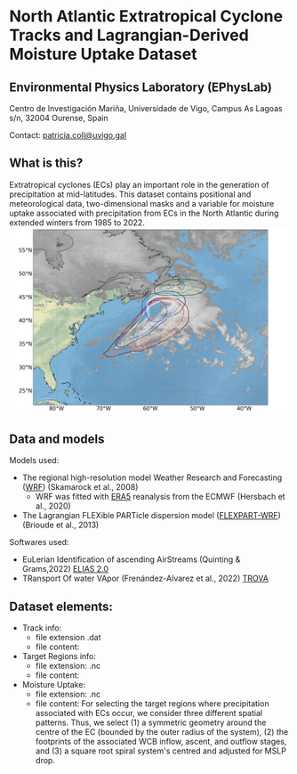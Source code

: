 # North Atlantic Extratropical Cyclone Tracks and Lagrangian-Derived Moisture Uptake Dataset
## Environmental Physics Laboratory (EPhysLab)
Centro de Investigación Mariña, Universidade de Vigo, Campus As Lagoas s/n, 32004 Ourense, Spain

Contact: patricia.coll@uvigo.gal

## What is this?
Extratropical cyclones (ECs) play an important role in the generation of precipitation at mid-latitudes. This dataset contains positional and meteorological data, two-dimensional masks and a variable for moisture uptake associated with precipitation from ECs in the North Atlantic during extended winters from 1985 to 2022.
![Figure 1:](https://github.com/ECMOISTDATABASE/North-Atlantic-Extratropical-Cyclones-database/blob/main/sat_2002.png) 
## Data and models
Models used:
- The regional high-resolution model Weather Research and Forecasting ([WRF](https://www2.mmm.ucar.edu/wrf/users/download/get_source.html)) (Skamarock et al., 2008) 
    - WRF was fitted with [ERA5](https://cds.climate.copernicus.eu/cdsapp#!/search?type=dataset) reanalysis from the ECMWF (Hersbach et al., 2020) 
- The Lagrangian FLEXible PARTicle dispersion model ([FLEXPART-WRF](https://www.flexpart.eu/wiki/FpRoadmap)) (Brioude et al., 2013) 

Softwares used:
- EuLerian Identification of ascending AirStreams (Quinting & Grams,2022) [ELIAS 2.0](https://doi.org/10.5281/zenodo.5154980) 
- TRansport Of water VApor (Frenández-Alvarez et al., 2022) [TROVA](https://github.com/tramo-ephyslab/TROVA-master.git)

## Dataset elements:
- Track info:
    - file extension .dat
    - file content:
- Target Regions info:
    - file extension: .nc
    - file content:
- Moisture Uptake:
    - file extension: .nc
    - file content:
For selecting the target regions where precipitation associated with ECs occur, we consider three different spatial patterns. Thus, we select (1) a symmetric geometry around the centre of the EC (bounded by the outer radius of the system), (2) the footprints of the associated WCB inflow, ascent, and outflow stages, and (3) a square root spiral system's centred and adjusted for MSLP drop. 
